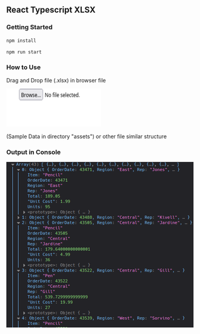 ## React Typescript XLSX

### Getting Started


```
npm install
```
```
npm run start
```

### How to Use

Drag and Drop file (.xlsx) in browser file



<img src="./assets/img1.png" width="250px" height="100px"><br>

(Sample Data in directory "assets") or other file similar structure



### Output in Console

<img src="./assets/img2.png" />